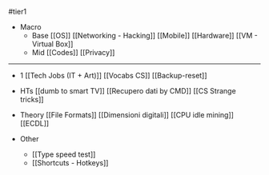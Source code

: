 #tier1 
- Macro
	- Base
		[[OS]]
		[[Networking - Hacking]]
		[[Mobile]]
		[[Hardware]]
		[[VM - Virtual Box]]
	- Mid
		[[Codes]]
		[[Privacy]]
---
- 1
	[[Tech Jobs (IT + Art)]]
	[[Vocabs CS]]
	[[Backup-reset]]
- HTs
	[[dumb to smart TV]]
	[[Recupero dati by CMD]]
	[[CS Strange tricks]]
- Theory
	[[File Formats]]
	[[Dimensioni digitali]]
	[[CPU idle mining]]
	[[ECDL]]

- Other
	- [[Type speed test]]
	- [[Shortcuts - Hotkeys]]



















